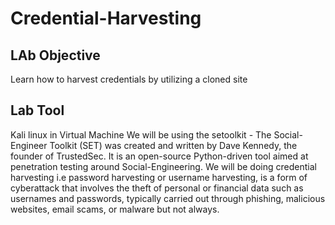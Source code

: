 # Credential-Harvesting
<h2>LAb Objective</h2>
Learn how to harvest credentials by utilizing a cloned site
<h2>Lab Tool</h2>
Kali linux in Virtual Machine
We will be using the setoolkit - The Social-Engineer Toolkit (SET) was created and written by Dave Kennedy, the founder of TrustedSec. It is an open-source Python-driven tool aimed at penetration testing around Social-Engineering. 
We will be doing credential harvesting i.e password harvesting or username harvesting, is a form of cyberattack that involves the theft of personal or financial data such as usernames and passwords, typically carried out through phishing, malicious websites, email scams, or malware but not always.
